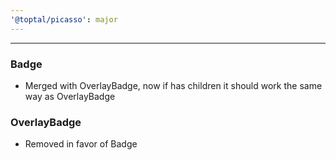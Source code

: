 ```yaml
---
'@toptal/picasso': major
---
```


---

### Badge

- Merged with OverlayBadge, now if has children it should work the same way as OverlayBadge


### OverlayBadge

- Removed in favor of Badge
